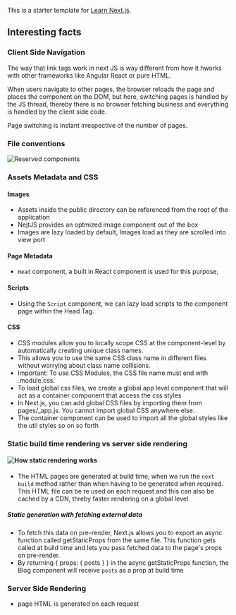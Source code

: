 This is a starter template for [Learn Next.js](https://nextjs.org/learn).

## Interesting facts

### Client Side Navigation

The way that link tags work in next JS is way different from how it hworks with other frameworks like Angular React or pure HTML.

When users navigate to other pages, the browser reloads the page and places the component on the DOM, but here, switching pages is handled by the JS thread, thereby there is no browser fetching business and everything is handled by the client side code. 

Page switching is instant irrespective of the number of pages. 

### File conventions

![Reserved components](https://beta.nextjs.org/docs/api-reference/file-conventions/layout)


### Assets Metadata and CSS

#### Images

- Assets inside the public directory can be referenced from the root of the application 
- NejtJS provides an optmized image component out of the box
- Images are lazy loaded by default, Images load as they are scrolled into view port

#### Page Metadata

- ```Head``` component, a built in React component is used for this purpose, 

#### Scripts

- Using the ```Script``` component, we can lazy load scripts to the component page within the Head Tag.

#### CSS

- CSS modules allow you to locally scope CSS at the component-level by automatically creating unique class names. 
- This allows you to use the same CSS class name in different files without worrying about class name collisions.
- Important: To use CSS Modules, the CSS file name must end with .module.css.
- To load global css files, we create a global app level component that will act as a container component that access the css styles
- In Next.js, you can add global CSS files by importing them from pages/_app.js. You cannot import global CSS anywhere else.
- The container component can be used to import all the global styles like the util styles so on so forth

### Static build time rendering vs server side rendering

#### ![How static rendering works](https://nextjs.org/docs/basic-features/pages#pre-rendering)

- The HTML pages are generated at build time, when we run the ```next build``` method rather than when having to be generated when required. This HTML file can be re used on each request and this can also be cached by a CDN, threby faster rendering on a global level

##### Static generation with fetching external data

- To fetch this data on pre-render, Next.js allows you to export an async function called getStaticProps from the same file. This function gets called at build time and lets you pass fetched data to the page's props on pre-render.
- By returning { props: { posts } } in the async getStaticProps function, the Blog component will receive `posts` as a prop at build time

### Server Side Rendering

- page HTML is generated on each request

